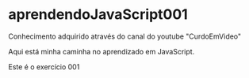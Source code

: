 # aprendendoJavaScript001

Conhecimento adquirido através do canal do youtube "CurdoEmVideo"

Aqui está minha caminha no aprendizado em JavaScript.

Este é o exercício 001
